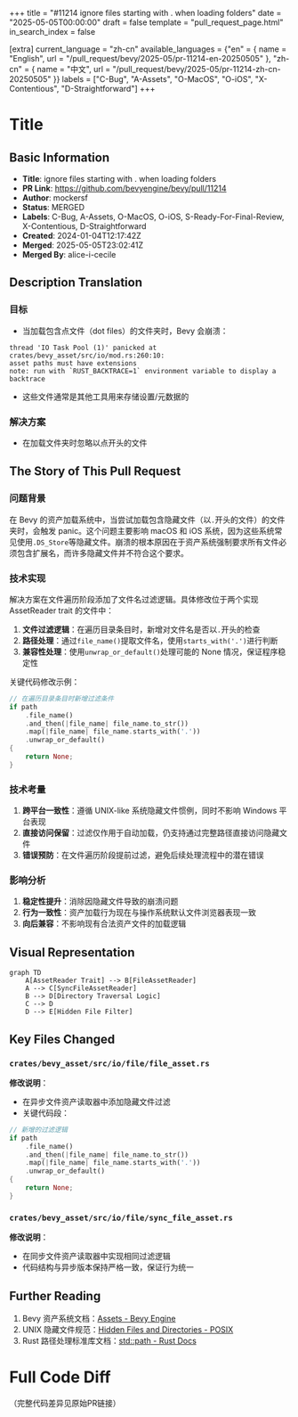 +++
title = "#11214 ignore files starting with . when loading folders"
date = "2025-05-05T00:00:00"
draft = false
template = "pull_request_page.html"
in_search_index = false

[extra]
current_language = "zh-cn"
available_languages = {"en" = { name = "English", url = "/pull_request/bevy/2025-05/pr-11214-en-20250505" }, "zh-cn" = { name = "中文", url = "/pull_request/bevy/2025-05/pr-11214-zh-cn-20250505" }}
labels = ["C-Bug", "A-Assets", "O-MacOS", "O-iOS", "X-Contentious", "D-Straightforward"]
+++

# Title

## Basic Information
- **Title**: ignore files starting with . when loading folders
- **PR Link**: https://github.com/bevyengine/bevy/pull/11214
- **Author**: mockersf
- **Status**: MERGED
- **Labels**: C-Bug, A-Assets, O-MacOS, O-iOS, S-Ready-For-Final-Review, X-Contentious, D-Straightforward
- **Created**: 2024-01-04T12:17:42Z
- **Merged**: 2025-05-05T23:02:41Z
- **Merged By**: alice-i-cecile

## Description Translation
### 目标

- 当加载包含点文件（dot files）的文件夹时，Bevy 会崩溃：
```
thread 'IO Task Pool (1)' panicked at crates/bevy_asset/src/io/mod.rs:260:10:
asset paths must have extensions
note: run with `RUST_BACKTRACE=1` environment variable to display a backtrace
```
- 这些文件通常是其他工具用来存储设置/元数据的

### 解决方案

- 在加载文件夹时忽略以点开头的文件

## The Story of This Pull Request

### 问题背景
在 Bevy 的资产加载系统中，当尝试加载包含隐藏文件（以`.`开头的文件）的文件夹时，会触发 panic。这个问题主要影响 macOS 和 iOS 系统，因为这些系统常见使用`.DS_Store`等隐藏文件。崩溃的根本原因在于资产系统强制要求所有文件必须包含扩展名，而许多隐藏文件并不符合这个要求。

### 技术实现
解决方案在文件遍历阶段添加了文件名过滤逻辑。具体修改位于两个实现 AssetReader trait 的文件中：

1. **文件过滤逻辑**：在遍历目录条目时，新增对文件名是否以`.`开头的检查
2. **路径处理**：通过`file_name()`提取文件名，使用`starts_with('.')`进行判断
3. **兼容性处理**：使用`unwrap_or_default()`处理可能的 None 情况，保证程序稳定性

关键代码修改示例：
```rust
// 在遍历目录条目时新增过滤条件
if path
    .file_name()
    .and_then(|file_name| file_name.to_str())
    .map(|file_name| file_name.starts_with('.'))
    .unwrap_or_default()
{
    return None;
}
```

### 技术考量
1. **跨平台一致性**：遵循 UNIX-like 系统隐藏文件惯例，同时不影响 Windows 平台表现
2. **直接访问保留**：过滤仅作用于自动加载，仍支持通过完整路径直接访问隐藏文件
3. **错误预防**：在文件遍历阶段提前过滤，避免后续处理流程中的潜在错误

### 影响分析
1. **稳定性提升**：消除因隐藏文件导致的崩溃问题
2. **行为一致性**：资产加载行为现在与操作系统默认文件浏览器表现一致
3. **向后兼容**：不影响现有合法资产文件的加载逻辑

## Visual Representation

```mermaid
graph TD
    A[AssetReader Trait] --> B[FileAssetReader]
    A --> C[SyncFileAssetReader]
    B --> D[Directory Traversal Logic]
    C --> D
    D --> E[Hidden File Filter]
```

## Key Files Changed

### `crates/bevy_asset/src/io/file/file_asset.rs`
**修改说明**：
- 在异步文件资产读取器中添加隐藏文件过滤
- 关键代码段：
```rust
// 新增的过滤逻辑
if path
    .file_name()
    .and_then(|file_name| file_name.to_str())
    .map(|file_name| file_name.starts_with('.'))
    .unwrap_or_default()
{
    return None;
}
```

### `crates/bevy_asset/src/io/file/sync_file_asset.rs`
**修改说明**：
- 在同步文件资产读取器中实现相同过滤逻辑
- 代码结构与异步版本保持严格一致，保证行为统一

## Further Reading

1. Bevy 资产系统文档：[Assets - Bevy Engine](https://bevyengine.org/learn/book/assets/)
2. UNIX 隐藏文件规范：[Hidden Files and Directories - POSIX](https://pubs.opengroup.org/onlinepubs/9699919799/basedefs/V1_chap03.html#tag_03_293)
3. Rust 路径处理标准库文档：[std::path - Rust Docs](https://doc.rust-lang.org/std/path/index.html)

# Full Code Diff
（完整代码差异见原始PR链接）